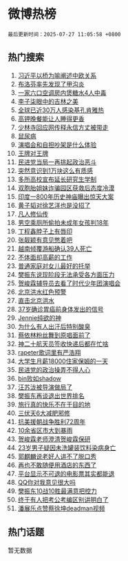 # 微博热榜

`最后更新时间：2025-07-27 11:05:58 +0800`

## 热门搜索

1. [习近平以桥为喻阐述中欧关系](https://m.weibo.cn/search?containerid=100103type%3D1%26t%3D10%26q%3D%23%E4%B9%A0%E8%BF%91%E5%B9%B3%E4%BB%A5%E6%A1%A5%E4%B8%BA%E5%96%BB%E9%98%90%E8%BF%B0%E4%B8%AD%E6%AC%A7%E5%85%B3%E7%B3%BB%23&stream_entry_id=51&isnewpage=1&extparam=seat%3D1%26cate%3D10103%26q%3D%2523%25E4%25B9%25A0%25E8%25BF%2591%25E5%25B9%25B3%25E4%25BB%25A5%25E6%25A1%25A5%25E4%25B8%25BA%25E5%2596%25BB%25E9%2598%2590%25E8%25BF%25B0%25E4%25B8%25AD%25E6%25AC%25A7%25E5%2585%25B3%25E7%25B3%25BB%2523%26filter_type%3Drealtimehot%26pos%3D0%26c_type%3D51%26stream_entry_id%3D51%26dgr%3D0%26display_time%3D1753585557%26pre_seqid%3D1753585557119099220126)
1. [布洛芬率先发现了甲沟炎](https://m.weibo.cn/search?containerid=100103type%3D1%26t%3D10%26q%3D%E5%B8%83%E6%B4%9B%E8%8A%AC%E7%8E%87%E5%85%88%E5%8F%91%E7%8E%B0%E4%BA%86%E7%94%B2%E6%B2%9F%E7%82%8E&stream_entry_id=31&isnewpage=1&extparam=seat%3D1%26flag%3D2%26filter_type%3Drealtimehot%26pos%3D0%26c_type%3D31%26band_rank%3D1%26q%3D%25E5%25B8%2583%25E6%25B4%259B%25E8%258A%25AC%25E7%258E%2587%25E5%2585%2588%25E5%258F%2591%25E7%258E%25B0%25E4%25BA%2586%25E7%2594%25B2%25E6%25B2%259F%25E7%2582%258E%26dgr%3D0%26stream_entry_id%3D31%26realpos%3D1%26lcate%3D5001%26cate%3D5001%26display_time%3D1753585557%26pre_seqid%3D1753585557119099220126)
1. [一家六口空调房内煲糖水4人中毒](https://m.weibo.cn/search?containerid=100103type%3D1%26t%3D10%26q%3D%23%E4%B8%80%E5%AE%B6%E5%85%AD%E5%8F%A3%E7%A9%BA%E8%B0%83%E6%88%BF%E5%86%85%E7%85%B2%E7%B3%96%E6%B0%B44%E4%BA%BA%E4%B8%AD%E6%AF%92%23&stream_entry_id=31&isnewpage=1&extparam=seat%3D1%26flag%3D1%26filter_type%3Drealtimehot%26pos%3D1%26c_type%3D31%26band_rank%3D2%26q%3D%2523%25E4%25B8%2580%25E5%25AE%25B6%25E5%2585%25AD%25E5%258F%25A3%25E7%25A9%25BA%25E8%25B0%2583%25E6%2588%25BF%25E5%2586%2585%25E7%2585%25B2%25E7%25B3%2596%25E6%25B0%25B44%25E4%25BA%25BA%25E4%25B8%25AD%25E6%25AF%2592%2523%26dgr%3D0%26stream_entry_id%3D31%26realpos%3D2%26lcate%3D5001%26cate%3D5001%26display_time%3D1753585557%26pre_seqid%3D1753585557119099220126)
1. [李子柒眼中的吉林之美](https://m.weibo.cn/search?containerid=100103type%3D1%26t%3D10%26q%3D%23%E6%9D%8E%E5%AD%90%E6%9F%92%E7%9C%BC%E4%B8%AD%E7%9A%84%E5%90%89%E6%9E%97%E4%B9%8B%E7%BE%8E%23&stream_entry_id=31&isnewpage=1&extparam=seat%3D1%26flag%3D0%26filter_type%3Drealtimehot%26pos%3D2%26c_type%3D31%26band_rank%3D3%26q%3D%2523%25E6%259D%258E%25E5%25AD%2590%25E6%259F%2592%25E7%259C%25BC%25E4%25B8%25AD%25E7%259A%2584%25E5%2590%2589%25E6%259E%2597%25E4%25B9%258B%25E7%25BE%258E%2523%26dgr%3D0%26stream_entry_id%3D31%26realpos%3D3%26lcate%3D5001%26cate%3D5001%26display_time%3D1753585557%26pre_seqid%3D1753585557119099220126)
1. [全球已近30万人感染基孔肯雅热](https://m.weibo.cn/search?containerid=100103type%3D1%26t%3D10%26q%3D%23%E5%85%A8%E7%90%83%E5%B7%B2%E8%BF%9130%E4%B8%87%E4%BA%BA%E6%84%9F%E6%9F%93%E5%9F%BA%E5%AD%94%E8%82%AF%E9%9B%85%E7%83%AD%23&stream_entry_id=31&isnewpage=1&extparam=seat%3D1%26flag%3D1%26filter_type%3Drealtimehot%26pos%3D3%26c_type%3D31%26band_rank%3D4%26q%3D%2523%25E5%2585%25A8%25E7%2590%2583%25E5%25B7%25B2%25E8%25BF%259130%25E4%25B8%2587%25E4%25BA%25BA%25E6%2584%259F%25E6%259F%2593%25E5%259F%25BA%25E5%25AD%2594%25E8%2582%25AF%25E9%259B%2585%25E7%2583%25AD%2523%26dgr%3D0%26stream_entry_id%3D31%26realpos%3D4%26lcate%3D5001%26cate%3D5001%26display_time%3D1753585557%26pre_seqid%3D1753585557119099220126)
1. [高钾晚餐能让人睡得更香](https://m.weibo.cn/search?containerid=100103type%3D1%26t%3D10%26q%3D%23%E9%AB%98%E9%92%BE%E6%99%9A%E9%A4%90%E8%83%BD%E8%AE%A9%E4%BA%BA%E7%9D%A1%E5%BE%97%E6%9B%B4%E9%A6%99%23&stream_entry_id=31&isnewpage=1&extparam=seat%3D1%26flag%3D0%26filter_type%3Drealtimehot%26pos%3D4%26c_type%3D31%26band_rank%3D5%26q%3D%2523%25E9%25AB%2598%25E9%2592%25BE%25E6%2599%259A%25E9%25A4%2590%25E8%2583%25BD%25E8%25AE%25A9%25E4%25BA%25BA%25E7%259D%25A1%25E5%25BE%2597%25E6%259B%25B4%25E9%25A6%2599%2523%26dgr%3D0%26stream_entry_id%3D31%26realpos%3D5%26lcate%3D5001%26cate%3D5001%26display_time%3D1753585557%26pre_seqid%3D1753585557119099220126)
1. [少林寺回应网传释永信方丈被带走](https://m.weibo.cn/search?containerid=100103type%3D1%26t%3D10%26q%3D%23%E5%B0%91%E6%9E%97%E5%AF%BA%E5%9B%9E%E5%BA%94%E7%BD%91%E4%BC%A0%E9%87%8A%E6%B0%B8%E4%BF%A1%E6%96%B9%E4%B8%88%E8%A2%AB%E5%B8%A6%E8%B5%B0%23&stream_entry_id=31&isnewpage=1&extparam=seat%3D1%26flag%3D0%26filter_type%3Drealtimehot%26pos%3D5%26c_type%3D31%26band_rank%3D6%26q%3D%2523%25E5%25B0%2591%25E6%259E%2597%25E5%25AF%25BA%25E5%259B%259E%25E5%25BA%2594%25E7%25BD%2591%25E4%25BC%25A0%25E9%2587%258A%25E6%25B0%25B8%25E4%25BF%25A1%25E6%2596%25B9%25E4%25B8%2588%25E8%25A2%25AB%25E5%25B8%25A6%25E8%25B5%25B0%2523%26dgr%3D0%26stream_entry_id%3D31%26realpos%3D6%26lcate%3D5001%26cate%3D5001%26display_time%3D1753585557%26pre_seqid%3D1753585557119099220126)
1. [鼠尿病](https://m.weibo.cn/search?containerid=100103type%3D1%26t%3D10%26q%3D%E9%BC%A0%E5%B0%BF%E7%97%85&stream_entry_id=31&isnewpage=1&extparam=seat%3D1%26flag%3D1%26filter_type%3Drealtimehot%26pos%3D6%26c_type%3D31%26band_rank%3D7%26q%3D%25E9%25BC%25A0%25E5%25B0%25BF%25E7%2597%2585%26dgr%3D0%26stream_entry_id%3D31%26realpos%3D7%26lcate%3D5001%26cate%3D5001%26display_time%3D1753585557%26pre_seqid%3D1753585557119099220126)
1. [演唱会和自担吵架是什么体验](https://m.weibo.cn/search?containerid=100103type%3D1%26t%3D10%26q%3D%E6%BC%94%E5%94%B1%E4%BC%9A%E5%92%8C%E8%87%AA%E6%8B%85%E5%90%B5%E6%9E%B6%E6%98%AF%E4%BB%80%E4%B9%88%E4%BD%93%E9%AA%8C&stream_entry_id=31&isnewpage=1&extparam=seat%3D1%26flag%3D1%26filter_type%3Drealtimehot%26pos%3D7%26c_type%3D31%26band_rank%3D8%26q%3D%25E6%25BC%2594%25E5%2594%25B1%25E4%25BC%259A%25E5%2592%258C%25E8%2587%25AA%25E6%258B%2585%25E5%2590%25B5%25E6%259E%25B6%25E6%2598%25AF%25E4%25BB%2580%25E4%25B9%2588%25E4%25BD%2593%25E9%25AA%258C%26dgr%3D0%26stream_entry_id%3D31%26realpos%3D8%26lcate%3D5001%26cate%3D5001%26display_time%3D1753585557%26pre_seqid%3D1753585557119099220126)
1. [王牌对王牌](https://m.weibo.cn/search?containerid=100103type%3D1%26t%3D10%26q%3D%E7%8E%8B%E7%89%8C%E5%AF%B9%E7%8E%8B%E7%89%8C&stream_entry_id=31&isnewpage=1&extparam=seat%3D1%26flag%3D0%26filter_type%3Drealtimehot%26pos%3D8%26c_type%3D31%26band_rank%3D9%26q%3D%25E7%258E%258B%25E7%2589%258C%25E5%25AF%25B9%25E7%258E%258B%25E7%2589%258C%26dgr%3D0%26stream_entry_id%3D31%26realpos%3D9%26lcate%3D5001%26cate%3D5001%26display_time%3D1753585557%26pre_seqid%3D1753585557119099220126)
1. [民进党当局一再挑起政治恶斗](https://m.weibo.cn/search?containerid=100103type%3D1%26t%3D10%26q%3D%23%E6%B0%91%E8%BF%9B%E5%85%9A%E5%BD%93%E5%B1%80%E4%B8%80%E5%86%8D%E6%8C%91%E8%B5%B7%E6%94%BF%E6%B2%BB%E6%81%B6%E6%96%97%23&stream_entry_id=31&isnewpage=1&extparam=seat%3D1%26flag%3D1%26filter_type%3Drealtimehot%26pos%3D9%26c_type%3D31%26band_rank%3D10%26q%3D%2523%25E6%25B0%2591%25E8%25BF%259B%25E5%2585%259A%25E5%25BD%2593%25E5%25B1%2580%25E4%25B8%2580%25E5%2586%258D%25E6%258C%2591%25E8%25B5%25B7%25E6%2594%25BF%25E6%25B2%25BB%25E6%2581%25B6%25E6%2596%2597%2523%26dgr%3D0%26stream_entry_id%3D31%26realpos%3D10%26lcate%3D5001%26cate%3D5001%26display_time%3D1753585557%26pre_seqid%3D1753585557119099220126)
1. [突然意识到1万块这么有质感](https://m.weibo.cn/search?containerid=100103type%3D1%26t%3D10%26q%3D%E7%AA%81%E7%84%B6%E6%84%8F%E8%AF%86%E5%88%B01%E4%B8%87%E5%9D%97%E8%BF%99%E4%B9%88%E6%9C%89%E8%B4%A8%E6%84%9F&stream_entry_id=31&isnewpage=1&extparam=seat%3D1%26flag%3D2%26filter_type%3Drealtimehot%26pos%3D10%26c_type%3D31%26band_rank%3D11%26q%3D%25E7%25AA%2581%25E7%2584%25B6%25E6%2584%258F%25E8%25AF%2586%25E5%2588%25B01%25E4%25B8%2587%25E5%259D%2597%25E8%25BF%2599%25E4%25B9%2588%25E6%259C%2589%25E8%25B4%25A8%25E6%2584%259F%26dgr%3D0%26stream_entry_id%3D31%26realpos%3D11%26lcate%3D5001%26cate%3D5001%26display_time%3D1753585557%26pre_seqid%3D1753585557119099220126)
1. [多所高校宣布延长研究生学制](https://m.weibo.cn/search?containerid=100103type%3D1%26t%3D10%26q%3D%23%E5%A4%9A%E6%89%80%E9%AB%98%E6%A0%A1%E5%AE%A3%E5%B8%83%E5%BB%B6%E9%95%BF%E7%A0%94%E7%A9%B6%E7%94%9F%E5%AD%A6%E5%88%B6%23&stream_entry_id=31&isnewpage=1&extparam=seat%3D1%26flag%3D0%26filter_type%3Drealtimehot%26pos%3D11%26c_type%3D31%26band_rank%3D12%26q%3D%2523%25E5%25A4%259A%25E6%2589%2580%25E9%25AB%2598%25E6%25A0%25A1%25E5%25AE%25A3%25E5%25B8%2583%25E5%25BB%25B6%25E9%2595%25BF%25E7%25A0%2594%25E7%25A9%25B6%25E7%2594%259F%25E5%25AD%25A6%25E5%2588%25B6%2523%26dgr%3D0%26stream_entry_id%3D31%26realpos%3D12%26lcate%3D5001%26cate%3D5001%26display_time%3D1753585557%26pre_seqid%3D1753585557119099220126)
1. [双胞胎姐妹诈骗园区获救后态度冷漠](https://m.weibo.cn/search?containerid=100103type%3D1%26t%3D10%26q%3D%23%E5%8F%8C%E8%83%9E%E8%83%8E%E5%A7%90%E5%A6%B9%E8%AF%88%E9%AA%97%E5%9B%AD%E5%8C%BA%E8%8E%B7%E6%95%91%E5%90%8E%E6%80%81%E5%BA%A6%E5%86%B7%E6%BC%A0%23&stream_entry_id=31&isnewpage=1&extparam=seat%3D1%26flag%3D0%26filter_type%3Drealtimehot%26pos%3D12%26c_type%3D31%26band_rank%3D13%26q%3D%2523%25E5%258F%258C%25E8%2583%259E%25E8%2583%258E%25E5%25A7%2590%25E5%25A6%25B9%25E8%25AF%2588%25E9%25AA%2597%25E5%259B%25AD%25E5%258C%25BA%25E8%258E%25B7%25E6%2595%2591%25E5%2590%258E%25E6%2580%2581%25E5%25BA%25A6%25E5%2586%25B7%25E6%25BC%25A0%2523%26dgr%3D0%26stream_entry_id%3D31%26realpos%3D13%26lcate%3D5001%26cate%3D5001%26display_time%3D1753585557%26pre_seqid%3D1753585557119099220126)
1. [印度一800年历史神庙曝出惊天大案](https://m.weibo.cn/search?containerid=100103type%3D1%26t%3D10%26q%3D%23%E5%8D%B0%E5%BA%A6%E4%B8%80800%E5%B9%B4%E5%8E%86%E5%8F%B2%E7%A5%9E%E5%BA%99%E6%9B%9D%E5%87%BA%E6%83%8A%E5%A4%A9%E5%A4%A7%E6%A1%88%23&stream_entry_id=31&isnewpage=1&extparam=seat%3D1%26flag%3D0%26filter_type%3Drealtimehot%26pos%3D13%26c_type%3D31%26band_rank%3D14%26q%3D%2523%25E5%258D%25B0%25E5%25BA%25A6%25E4%25B8%2580800%25E5%25B9%25B4%25E5%258E%2586%25E5%258F%25B2%25E7%25A5%259E%25E5%25BA%2599%25E6%259B%259D%25E5%2587%25BA%25E6%2583%258A%25E5%25A4%25A9%25E5%25A4%25A7%25E6%25A1%2588%2523%26dgr%3D0%26stream_entry_id%3D31%26realpos%3D14%26lcate%3D5001%26cate%3D5001%26display_time%3D1753585557%26pre_seqid%3D1753585557119099220126)
1. [黄子韬对徐艺洋也是没招了](https://m.weibo.cn/search?containerid=100103type%3D1%26t%3D10%26q%3D%E9%BB%84%E5%AD%90%E9%9F%AC%E5%AF%B9%E5%BE%90%E8%89%BA%E6%B4%8B%E4%B9%9F%E6%98%AF%E6%B2%A1%E6%8B%9B%E4%BA%86&stream_entry_id=31&isnewpage=1&extparam=seat%3D1%26flag%3D0%26filter_type%3Drealtimehot%26pos%3D14%26c_type%3D31%26band_rank%3D15%26q%3D%25E9%25BB%2584%25E5%25AD%2590%25E9%259F%25AC%25E5%25AF%25B9%25E5%25BE%2590%25E8%2589%25BA%25E6%25B4%258B%25E4%25B9%259F%25E6%2598%25AF%25E6%25B2%25A1%25E6%258B%259B%25E4%25BA%2586%26dgr%3D0%26stream_entry_id%3D31%26realpos%3D15%26lcate%3D5001%26cate%3D5001%26display_time%3D1753585557%26pre_seqid%3D1753585557119099220126)
1. [凡人修仙传](https://m.weibo.cn/search?containerid=100103type%3D1%26t%3D10%26q%3D%23%E5%87%A1%E4%BA%BA%E4%BF%AE%E4%BB%99%E4%BC%A0%23&stream_entry_id=31&isnewpage=1&extparam=seat%3D1%26flag%3D0%26filter_type%3Drealtimehot%26pos%3D15%26c_type%3D31%26band_rank%3D16%26q%3D%2523%25E5%2587%25A1%25E4%25BA%25BA%25E4%25BF%25AE%25E4%25BB%2599%25E4%25BC%25A0%2523%26dgr%3D0%26stream_entry_id%3D31%26realpos%3D16%26lcate%3D5001%26cate%3D5001%26display_time%3D1753585557%26pre_seqid%3D1753585557119099220126)
1. [男空乘厕所偷拍未成年女孩判18年](https://m.weibo.cn/search?containerid=100103type%3D1%26t%3D10%26q%3D%23%E7%94%B7%E7%A9%BA%E4%B9%98%E5%8E%95%E6%89%80%E5%81%B7%E6%8B%8D%E6%9C%AA%E6%88%90%E5%B9%B4%E5%A5%B3%E5%AD%A9%E5%88%A418%E5%B9%B4%23&stream_entry_id=31&isnewpage=1&extparam=seat%3D1%26flag%3D0%26filter_type%3Drealtimehot%26pos%3D16%26c_type%3D31%26band_rank%3D17%26q%3D%2523%25E7%2594%25B7%25E7%25A9%25BA%25E4%25B9%2598%25E5%258E%2595%25E6%2589%2580%25E5%2581%25B7%25E6%258B%258D%25E6%259C%25AA%25E6%2588%2590%25E5%25B9%25B4%25E5%25A5%25B3%25E5%25AD%25A9%25E5%2588%25A418%25E5%25B9%25B4%2523%26dgr%3D0%26stream_entry_id%3D31%26realpos%3D17%26lcate%3D5001%26cate%3D5001%26display_time%3D1753585557%26pre_seqid%3D1753585557119099220126)
1. [丁程鑫脖子上有唇印](https://m.weibo.cn/search?containerid=100103type%3D1%26t%3D10%26q%3D%23%E4%B8%81%E7%A8%8B%E9%91%AB%E8%84%96%E5%AD%90%E4%B8%8A%E6%9C%89%E5%94%87%E5%8D%B0%23&stream_entry_id=31&isnewpage=1&extparam=seat%3D1%26flag%3D0%26filter_type%3Drealtimehot%26pos%3D17%26c_type%3D31%26band_rank%3D18%26q%3D%2523%25E4%25B8%2581%25E7%25A8%258B%25E9%2591%25AB%25E8%2584%2596%25E5%25AD%2590%25E4%25B8%258A%25E6%259C%2589%25E5%2594%2587%25E5%258D%25B0%2523%26dgr%3D0%26stream_entry_id%3D31%26realpos%3D18%26lcate%3D5001%26cate%3D5001%26display_time%3D1753585557%26pre_seqid%3D1753585557119099220126)
1. [张靓颖有意见憋着吧](https://m.weibo.cn/search?containerid=100103type%3D1%26t%3D10%26q%3D%E5%BC%A0%E9%9D%93%E9%A2%96%E6%9C%89%E6%84%8F%E8%A7%81%E6%86%8B%E7%9D%80%E5%90%A7&stream_entry_id=31&isnewpage=1&extparam=seat%3D1%26flag%3D1%26filter_type%3Drealtimehot%26pos%3D18%26c_type%3D31%26band_rank%3D19%26q%3D%25E5%25BC%25A0%25E9%259D%2593%25E9%25A2%2596%25E6%259C%2589%25E6%2584%258F%25E8%25A7%2581%25E6%2586%258B%25E7%259D%2580%25E5%2590%25A7%26dgr%3D0%26stream_entry_id%3D31%26realpos%3D19%26lcate%3D5001%26cate%3D5001%26display_time%3D1753585557%26pre_seqid%3D1753585557119099220126)
1. [越南倾覆游船确认39人死亡](https://m.weibo.cn/search?containerid=100103type%3D1%26t%3D10%26q%3D%23%E8%B6%8A%E5%8D%97%E5%80%BE%E8%A6%86%E6%B8%B8%E8%88%B9%E7%A1%AE%E8%AE%A439%E4%BA%BA%E6%AD%BB%E4%BA%A1%23&stream_entry_id=31&isnewpage=1&extparam=seat%3D1%26flag%3D1%26filter_type%3Drealtimehot%26pos%3D19%26c_type%3D31%26band_rank%3D20%26q%3D%2523%25E8%25B6%258A%25E5%258D%2597%25E5%2580%25BE%25E8%25A6%2586%25E6%25B8%25B8%25E8%2588%25B9%25E7%25A1%25AE%25E8%25AE%25A439%25E4%25BA%25BA%25E6%25AD%25BB%25E4%25BA%25A1%2523%26dgr%3D0%26stream_entry_id%3D31%26realpos%3D20%26lcate%3D5001%26cate%3D5001%26display_time%3D1753585557%26pre_seqid%3D1753585557119099220126)
1. [不体面却高薪的工作](https://m.weibo.cn/search?containerid=100103type%3D1%26t%3D10%26q%3D%E4%B8%8D%E4%BD%93%E9%9D%A2%E5%8D%B4%E9%AB%98%E8%96%AA%E7%9A%84%E5%B7%A5%E4%BD%9C&stream_entry_id=31&isnewpage=1&extparam=seat%3D1%26flag%3D1%26filter_type%3Drealtimehot%26pos%3D20%26c_type%3D31%26band_rank%3D21%26q%3D%25E4%25B8%258D%25E4%25BD%2593%25E9%259D%25A2%25E5%258D%25B4%25E9%25AB%2598%25E8%2596%25AA%25E7%259A%2584%25E5%25B7%25A5%25E4%25BD%259C%26dgr%3D0%26stream_entry_id%3D31%26realpos%3D21%26lcate%3D5001%26cate%3D5001%26display_time%3D1753585557%26pre_seqid%3D1753585557119099220126)
1. [普通家庭对女儿最好的托举](https://m.weibo.cn/search?containerid=100103type%3D1%26t%3D10%26q%3D%E6%99%AE%E9%80%9A%E5%AE%B6%E5%BA%AD%E5%AF%B9%E5%A5%B3%E5%84%BF%E6%9C%80%E5%A5%BD%E7%9A%84%E6%89%98%E4%B8%BE&stream_entry_id=31&isnewpage=1&extparam=seat%3D1%26flag%3D1%26filter_type%3Drealtimehot%26pos%3D21%26c_type%3D31%26band_rank%3D22%26q%3D%25E6%2599%25AE%25E9%2580%259A%25E5%25AE%25B6%25E5%25BA%25AD%25E5%25AF%25B9%25E5%25A5%25B3%25E5%2584%25BF%25E6%259C%2580%25E5%25A5%25BD%25E7%259A%2584%25E6%2589%2598%25E4%25B8%25BE%26dgr%3D0%26stream_entry_id%3D31%26realpos%3D22%26lcate%3D5001%26cate%3D5001%26display_time%3D1753585557%26pre_seqid%3D1753585557119099220126)
1. [樊振东说现阶段无法承受各方面压力](https://m.weibo.cn/search?containerid=100103type%3D1%26t%3D10%26q%3D%23%E6%A8%8A%E6%8C%AF%E4%B8%9C%E8%AF%B4%E7%8E%B0%E9%98%B6%E6%AE%B5%E6%97%A0%E6%B3%95%E6%89%BF%E5%8F%97%E5%90%84%E6%96%B9%E9%9D%A2%E5%8E%8B%E5%8A%9B%23&stream_entry_id=31&isnewpage=1&extparam=seat%3D1%26flag%3D0%26filter_type%3Drealtimehot%26pos%3D22%26c_type%3D31%26band_rank%3D23%26q%3D%2523%25E6%25A8%258A%25E6%258C%25AF%25E4%25B8%259C%25E8%25AF%25B4%25E7%258E%25B0%25E9%2598%25B6%25E6%25AE%25B5%25E6%2597%25A0%25E6%25B3%2595%25E6%2589%25BF%25E5%258F%2597%25E5%2590%2584%25E6%2596%25B9%25E9%259D%25A2%25E5%258E%258B%25E5%258A%259B%2523%26dgr%3D0%26stream_entry_id%3D31%26realpos%3D23%26lcate%3D5001%26cate%3D5001%26display_time%3D1753585557%26pre_seqid%3D1753585557119099220126)
1. [贺峻霖辅导员去看了时代少年团演唱会](https://m.weibo.cn/search?containerid=100103type%3D1%26t%3D10%26q%3D%23%E8%B4%BA%E5%B3%BB%E9%9C%96%E8%BE%85%E5%AF%BC%E5%91%98%E5%8E%BB%E7%9C%8B%E4%BA%86%E6%97%B6%E4%BB%A3%E5%B0%91%E5%B9%B4%E5%9B%A2%E6%BC%94%E5%94%B1%E4%BC%9A%23&stream_entry_id=31&isnewpage=1&extparam=seat%3D1%26flag%3D0%26filter_type%3Drealtimehot%26pos%3D23%26c_type%3D31%26band_rank%3D24%26q%3D%2523%25E8%25B4%25BA%25E5%25B3%25BB%25E9%259C%2596%25E8%25BE%2585%25E5%25AF%25BC%25E5%2591%2598%25E5%258E%25BB%25E7%259C%258B%25E4%25BA%2586%25E6%2597%25B6%25E4%25BB%25A3%25E5%25B0%2591%25E5%25B9%25B4%25E5%259B%25A2%25E6%25BC%2594%25E5%2594%25B1%25E4%25BC%259A%2523%26dgr%3D0%26stream_entry_id%3D31%26realpos%3D24%26lcate%3D5001%26cate%3D5001%26display_time%3D1753585557%26pre_seqid%3D1753585557119099220126)
1. [北京洪水红色预警](https://m.weibo.cn/search?containerid=100103type%3D1%26t%3D10%26q%3D%23%E5%8C%97%E4%BA%AC%E6%B4%AA%E6%B0%B4%E7%BA%A2%E8%89%B2%E9%A2%84%E8%AD%A6%23&stream_entry_id=31&isnewpage=1&extparam=seat%3D1%26flag%3D0%26filter_type%3Drealtimehot%26pos%3D24%26c_type%3D31%26band_rank%3D25%26q%3D%2523%25E5%258C%2597%25E4%25BA%25AC%25E6%25B4%25AA%25E6%25B0%25B4%25E7%25BA%25A2%25E8%2589%25B2%25E9%25A2%2584%25E8%25AD%25A6%2523%26dgr%3D0%26stream_entry_id%3D31%26realpos%3D25%26lcate%3D5001%26cate%3D5001%26display_time%3D1753585557%26pre_seqid%3D1753585557119099220126)
1. [直击北京洪水](https://m.weibo.cn/search?containerid=100103type%3D1%26t%3D10%26q%3D%23%E7%9B%B4%E5%87%BB%E5%8C%97%E4%BA%AC%E6%B4%AA%E6%B0%B4%23&stream_entry_id=31&isnewpage=1&extparam=seat%3D1%26flag%3D1%26filter_type%3Drealtimehot%26pos%3D25%26c_type%3D31%26band_rank%3D26%26q%3D%2523%25E7%259B%25B4%25E5%2587%25BB%25E5%258C%2597%25E4%25BA%25AC%25E6%25B4%25AA%25E6%25B0%25B4%2523%26dgr%3D0%26stream_entry_id%3D31%26realpos%3D26%26lcate%3D5001%26cate%3D5001%26display_time%3D1753585557%26pre_seqid%3D1753585557119099220126)
1. [37岁确诊胃癌前身体发出的信号](https://m.weibo.cn/search?containerid=100103type%3D1%26t%3D10%26q%3D37%E5%B2%81%E7%A1%AE%E8%AF%8A%E8%83%83%E7%99%8C%E5%89%8D%E8%BA%AB%E4%BD%93%E5%8F%91%E5%87%BA%E7%9A%84%E4%BF%A1%E5%8F%B7&stream_entry_id=31&isnewpage=1&extparam=seat%3D1%26flag%3D0%26filter_type%3Drealtimehot%26pos%3D26%26c_type%3D31%26band_rank%3D27%26q%3D37%25E5%25B2%2581%25E7%25A1%25AE%25E8%25AF%258A%25E8%2583%2583%25E7%2599%258C%25E5%2589%258D%25E8%25BA%25AB%25E4%25BD%2593%25E5%258F%2591%25E5%2587%25BA%25E7%259A%2584%25E4%25BF%25A1%25E5%258F%25B7%26dgr%3D0%26stream_entry_id%3D31%26realpos%3D27%26lcate%3D5001%26cate%3D5001%26display_time%3D1753585557%26pre_seqid%3D1753585557119099220126)
1. [Jennie纯欲的神](https://m.weibo.cn/search?containerid=100103type%3D1%26t%3D10%26q%3DJennie%E7%BA%AF%E6%AC%B2%E7%9A%84%E7%A5%9E&stream_entry_id=31&isnewpage=1&extparam=seat%3D1%26flag%3D1%26filter_type%3Drealtimehot%26pos%3D27%26c_type%3D31%26band_rank%3D28%26q%3DJennie%25E7%25BA%25AF%25E6%25AC%25B2%25E7%259A%2584%25E7%25A5%259E%26dgr%3D0%26stream_entry_id%3D31%26realpos%3D28%26lcate%3D5001%26cate%3D5001%26display_time%3D1753585557%26pre_seqid%3D1753585557119099220126)
1. [为什么有人出汗后特别酸臭](https://m.weibo.cn/search?containerid=100103type%3D1%26t%3D10%26q%3D%23%E4%B8%BA%E4%BB%80%E4%B9%88%E6%9C%89%E4%BA%BA%E5%87%BA%E6%B1%97%E5%90%8E%E7%89%B9%E5%88%AB%E9%85%B8%E8%87%AD%23&stream_entry_id=31&isnewpage=1&extparam=seat%3D1%26flag%3D0%26filter_type%3Drealtimehot%26pos%3D28%26c_type%3D31%26band_rank%3D29%26q%3D%2523%25E4%25B8%25BA%25E4%25BB%2580%25E4%25B9%2588%25E6%259C%2589%25E4%25BA%25BA%25E5%2587%25BA%25E6%25B1%2597%25E5%2590%258E%25E7%2589%25B9%25E5%2588%25AB%25E9%2585%25B8%25E8%2587%25AD%2523%26dgr%3D0%26stream_entry_id%3D31%26realpos%3D29%26lcate%3D5001%26cate%3D5001%26display_time%3D1753585557%26pre_seqid%3D1753585557119099220126)
1. [蔡依林粉丝舞到原唱面前了](https://m.weibo.cn/search?containerid=100103type%3D1%26t%3D10%26q%3D%23%E8%94%A1%E4%BE%9D%E6%9E%97%E7%B2%89%E4%B8%9D%E8%88%9E%E5%88%B0%E5%8E%9F%E5%94%B1%E9%9D%A2%E5%89%8D%E4%BA%86%23&stream_entry_id=31&isnewpage=1&extparam=seat%3D1%26flag%3D1%26filter_type%3Drealtimehot%26pos%3D29%26c_type%3D31%26band_rank%3D30%26q%3D%2523%25E8%2594%25A1%25E4%25BE%259D%25E6%259E%2597%25E7%25B2%2589%25E4%25B8%259D%25E8%2588%259E%25E5%2588%25B0%25E5%258E%259F%25E5%2594%25B1%25E9%259D%25A2%25E5%2589%258D%25E4%25BA%2586%2523%26dgr%3D0%26stream_entry_id%3D31%26realpos%3D30%26lcate%3D5001%26cate%3D5001%26display_time%3D1753585557%26pre_seqid%3D1753585557119099220126)
1. [神二十航天员签收快递后都在忙啥](https://m.weibo.cn/search?containerid=100103type%3D1%26t%3D10%26q%3D%23%E7%A5%9E%E4%BA%8C%E5%8D%81%E8%88%AA%E5%A4%A9%E5%91%98%E7%AD%BE%E6%94%B6%E5%BF%AB%E9%80%92%E5%90%8E%E9%83%BD%E5%9C%A8%E5%BF%99%E5%95%A5%23&stream_entry_id=31&isnewpage=1&extparam=seat%3D1%26flag%3D1%26filter_type%3Drealtimehot%26pos%3D30%26c_type%3D31%26band_rank%3D31%26q%3D%2523%25E7%25A5%259E%25E4%25BA%258C%25E5%258D%2581%25E8%2588%25AA%25E5%25A4%25A9%25E5%2591%2598%25E7%25AD%25BE%25E6%2594%25B6%25E5%25BF%25AB%25E9%2580%2592%25E5%2590%258E%25E9%2583%25BD%25E5%259C%25A8%25E5%25BF%2599%25E5%2595%25A5%2523%26dgr%3D0%26stream_entry_id%3D31%26realpos%3D31%26lcate%3D5001%26cate%3D5001%26display_time%3D1753585557%26pre_seqid%3D1753585557119099220126)
1. [rapeter歌词里有严浩翔](https://m.weibo.cn/search?containerid=100103type%3D1%26t%3D10%26q%3D%23rapeter%E6%AD%8C%E8%AF%8D%E9%87%8C%E6%9C%89%E4%B8%A5%E6%B5%A9%E7%BF%94%23&stream_entry_id=31&isnewpage=1&extparam=seat%3D1%26flag%3D1%26filter_type%3Drealtimehot%26pos%3D31%26c_type%3D31%26band_rank%3D32%26q%3D%2523rapeter%25E6%25AD%258C%25E8%25AF%258D%25E9%2587%258C%25E6%259C%2589%25E4%25B8%25A5%25E6%25B5%25A9%25E7%25BF%2594%2523%26dgr%3D0%26stream_entry_id%3D31%26realpos%3D32%26lcate%3D5001%26cate%3D5001%26display_time%3D1753585557%26pre_seqid%3D1753585557119099220126)
1. [大学生月薪18000住家保姆的一天](https://m.weibo.cn/search?containerid=100103type%3D1%26t%3D10%26q%3D%E5%A4%A7%E5%AD%A6%E7%94%9F%E6%9C%88%E8%96%AA18000%E4%BD%8F%E5%AE%B6%E4%BF%9D%E5%A7%86%E7%9A%84%E4%B8%80%E5%A4%A9&stream_entry_id=31&isnewpage=1&extparam=seat%3D1%26flag%3D0%26filter_type%3Drealtimehot%26pos%3D32%26c_type%3D31%26band_rank%3D33%26q%3D%25E5%25A4%25A7%25E5%25AD%25A6%25E7%2594%259F%25E6%259C%2588%25E8%2596%25AA18000%25E4%25BD%258F%25E5%25AE%25B6%25E4%25BF%259D%25E5%25A7%2586%25E7%259A%2584%25E4%25B8%2580%25E5%25A4%25A9%26dgr%3D0%26stream_entry_id%3D31%26realpos%3D33%26lcate%3D5001%26cate%3D5001%26display_time%3D1753585557%26pre_seqid%3D1753585557119099220126)
1. [民进党的政治操弄不得人心](https://m.weibo.cn/search?containerid=100103type%3D1%26t%3D10%26q%3D%23%E6%B0%91%E8%BF%9B%E5%85%9A%E7%9A%84%E6%94%BF%E6%B2%BB%E6%93%8D%E5%BC%84%E4%B8%8D%E5%BE%97%E4%BA%BA%E5%BF%83%23&stream_entry_id=31&isnewpage=1&extparam=seat%3D1%26flag%3D1%26filter_type%3Drealtimehot%26pos%3D33%26c_type%3D31%26band_rank%3D34%26q%3D%2523%25E6%25B0%2591%25E8%25BF%259B%25E5%2585%259A%25E7%259A%2584%25E6%2594%25BF%25E6%25B2%25BB%25E6%2593%258D%25E5%25BC%2584%25E4%25B8%258D%25E5%25BE%2597%25E4%25BA%25BA%25E5%25BF%2583%2523%26dgr%3D0%26stream_entry_id%3D31%26realpos%3D34%26lcate%3D5001%26cate%3D5001%26display_time%3D1753585557%26pre_seqid%3D1753585557119099220126)
1. [bin败如shadow](https://m.weibo.cn/search?containerid=100103type%3D1%26t%3D10%26q%3Dbin%E8%B4%A5%E5%A6%82shadow&stream_entry_id=31&isnewpage=1&extparam=seat%3D1%26flag%3D1%26filter_type%3Drealtimehot%26pos%3D34%26c_type%3D31%26band_rank%3D35%26q%3Dbin%25E8%25B4%25A5%25E5%25A6%2582shadow%26dgr%3D0%26stream_entry_id%3D31%26realpos%3D35%26lcate%3D5001%26cate%3D5001%26display_time%3D1753585557%26pre_seqid%3D1753585557119099220126)
1. [汪苏泷被导演做局了](https://m.weibo.cn/search?containerid=100103type%3D1%26t%3D10%26q%3D%E6%B1%AA%E8%8B%8F%E6%B3%B7%E8%A2%AB%E5%AF%BC%E6%BC%94%E5%81%9A%E5%B1%80%E4%BA%86&stream_entry_id=31&isnewpage=1&extparam=seat%3D1%26flag%3D0%26filter_type%3Drealtimehot%26pos%3D35%26c_type%3D31%26band_rank%3D36%26q%3D%25E6%25B1%25AA%25E8%258B%258F%25E6%25B3%25B7%25E8%25A2%25AB%25E5%25AF%25BC%25E6%25BC%2594%25E5%2581%259A%25E5%25B1%2580%25E4%25BA%2586%26dgr%3D0%26stream_entry_id%3D31%26realpos%3D36%26lcate%3D5001%26cate%3D5001%26display_time%3D1753585557%26pre_seqid%3D1753585557119099220126)
1. [樊振东再谈退出世界排名](https://m.weibo.cn/search?containerid=100103type%3D1%26t%3D10%26q%3D%23%E6%A8%8A%E6%8C%AF%E4%B8%9C%E5%86%8D%E8%B0%88%E9%80%80%E5%87%BA%E4%B8%96%E7%95%8C%E6%8E%92%E5%90%8D%23&stream_entry_id=31&isnewpage=1&extparam=seat%3D1%26flag%3D1%26filter_type%3Drealtimehot%26pos%3D36%26c_type%3D31%26band_rank%3D37%26q%3D%2523%25E6%25A8%258A%25E6%258C%25AF%25E4%25B8%259C%25E5%2586%258D%25E8%25B0%2588%25E9%2580%2580%25E5%2587%25BA%25E4%25B8%2596%25E7%2595%258C%25E6%258E%2592%25E5%2590%258D%2523%26dgr%3D0%26stream_entry_id%3D31%26realpos%3D37%26lcate%3D5001%26cate%3D5001%26display_time%3D1753585557%26pre_seqid%3D1753585557119099220126)
1. [旅行真的快乐不在于目的地](https://m.weibo.cn/search?containerid=100103type%3D1%26t%3D10%26q%3D%E6%97%85%E8%A1%8C%E7%9C%9F%E7%9A%84%E5%BF%AB%E4%B9%90%E4%B8%8D%E5%9C%A8%E4%BA%8E%E7%9B%AE%E7%9A%84%E5%9C%B0&stream_entry_id=31&isnewpage=1&extparam=seat%3D1%26flag%3D1%26filter_type%3Drealtimehot%26pos%3D37%26c_type%3D31%26band_rank%3D38%26q%3D%25E6%2597%2585%25E8%25A1%258C%25E7%259C%259F%25E7%259A%2584%25E5%25BF%25AB%25E4%25B9%2590%25E4%25B8%258D%25E5%259C%25A8%25E4%25BA%258E%25E7%259B%25AE%25E7%259A%2584%25E5%259C%25B0%26dgr%3D0%26stream_entry_id%3D31%26realpos%3D38%26lcate%3D5001%26cate%3D5001%26display_time%3D1753585557%26pre_seqid%3D1753585557119099220126)
1. [三伏天6大减肥邪修](https://m.weibo.cn/search?containerid=100103type%3D1%26t%3D10%26q%3D%E4%B8%89%E4%BC%8F%E5%A4%A96%E5%A4%A7%E5%87%8F%E8%82%A5%E9%82%AA%E4%BF%AE&stream_entry_id=31&isnewpage=1&extparam=seat%3D1%26flag%3D0%26filter_type%3Drealtimehot%26pos%3D38%26c_type%3D31%26band_rank%3D39%26q%3D%25E4%25B8%2589%25E4%25BC%258F%25E5%25A4%25A96%25E5%25A4%25A7%25E5%2587%258F%25E8%2582%25A5%25E9%2582%25AA%25E4%25BF%25AE%26dgr%3D0%26stream_entry_id%3D31%26realpos%3D39%26lcate%3D5001%26cate%3D5001%26display_time%3D1753585557%26pre_seqid%3D1753585557119099220126)
1. [抗美援朝战争胜利72周年](https://m.weibo.cn/search?containerid=100103type%3D1%26t%3D10%26q%3D%23%E6%8A%97%E7%BE%8E%E6%8F%B4%E6%9C%9D%E6%88%98%E4%BA%89%E8%83%9C%E5%88%A972%E5%91%A8%E5%B9%B4%23&stream_entry_id=31&isnewpage=1&extparam=seat%3D1%26flag%3D1%26filter_type%3Drealtimehot%26pos%3D39%26c_type%3D31%26band_rank%3D40%26q%3D%2523%25E6%258A%2597%25E7%25BE%258E%25E6%258F%25B4%25E6%259C%259D%25E6%2588%2598%25E4%25BA%2589%25E8%2583%259C%25E5%2588%25A972%25E5%2591%25A8%25E5%25B9%25B4%2523%26dgr%3D0%26stream_entry_id%3D31%26realpos%3D40%26lcate%3D5001%26cate%3D5001%26display_time%3D1753585557%26pre_seqid%3D1753585557119099220126)
1. [10余省区市大到暴雨](https://m.weibo.cn/search?containerid=100103type%3D1%26t%3D10%26q%3D%2310%E4%BD%99%E7%9C%81%E5%8C%BA%E5%B8%82%E5%A4%A7%E5%88%B0%E6%9A%B4%E9%9B%A8%23&stream_entry_id=31&isnewpage=1&extparam=seat%3D1%26flag%3D0%26filter_type%3Drealtimehot%26pos%3D40%26c_type%3D31%26band_rank%3D41%26q%3D%252310%25E4%25BD%2599%25E7%259C%2581%25E5%258C%25BA%25E5%25B8%2582%25E5%25A4%25A7%25E5%2588%25B0%25E6%259A%25B4%25E9%259B%25A8%2523%26dgr%3D0%26stream_entry_id%3D31%26realpos%3D41%26lcate%3D5001%26cate%3D5001%26display_time%3D1753585557%26pre_seqid%3D1753585557119099220126)
1. [贺峻霖老师澄清贺峻霖保研](https://m.weibo.cn/search?containerid=100103type%3D1%26t%3D10%26q%3D%23%E8%B4%BA%E5%B3%BB%E9%9C%96%E8%80%81%E5%B8%88%E6%BE%84%E6%B8%85%E8%B4%BA%E5%B3%BB%E9%9C%96%E4%BF%9D%E7%A0%94%23&stream_entry_id=31&isnewpage=1&extparam=seat%3D1%26flag%3D1%26filter_type%3Drealtimehot%26pos%3D41%26c_type%3D31%26band_rank%3D42%26q%3D%2523%25E8%25B4%25BA%25E5%25B3%25BB%25E9%259C%2596%25E8%2580%2581%25E5%25B8%2588%25E6%25BE%2584%25E6%25B8%2585%25E8%25B4%25BA%25E5%25B3%25BB%25E9%259C%2596%25E4%25BF%259D%25E7%25A0%2594%2523%26dgr%3D0%26stream_entry_id%3D31%26realpos%3D42%26lcate%3D5001%26cate%3D5001%26display_time%3D1753585557%26pre_seqid%3D1753585557119099220126)
1. [23岁男子疑因未洗罐装饮料染病身亡](https://m.weibo.cn/search?containerid=100103type%3D1%26t%3D10%26q%3D%2323%E5%B2%81%E7%94%B7%E5%AD%90%E7%96%91%E5%9B%A0%E6%9C%AA%E6%B4%97%E7%BD%90%E8%A3%85%E9%A5%AE%E6%96%99%E6%9F%93%E7%97%85%E8%BA%AB%E4%BA%A1%23&stream_entry_id=31&isnewpage=1&extparam=seat%3D1%26flag%3D0%26filter_type%3Drealtimehot%26pos%3D42%26c_type%3D31%26band_rank%3D43%26q%3D%252323%25E5%25B2%2581%25E7%2594%25B7%25E5%25AD%2590%25E7%2596%2591%25E5%259B%25A0%25E6%259C%25AA%25E6%25B4%2597%25E7%25BD%2590%25E8%25A3%2585%25E9%25A5%25AE%25E6%2596%2599%25E6%259F%2593%25E7%2597%2585%25E8%25BA%25AB%25E4%25BA%25A1%2523%26dgr%3D0%26stream_entry_id%3D31%26realpos%3D43%26lcate%3D5001%26cate%3D5001%26display_time%3D1753585557%26pre_seqid%3D1753585557119099220126)
1. [郭麒麟说老好人讲不了脱口秀](https://m.weibo.cn/search?containerid=100103type%3D1%26t%3D10%26q%3D%E9%83%AD%E9%BA%92%E9%BA%9F%E8%AF%B4%E8%80%81%E5%A5%BD%E4%BA%BA%E8%AE%B2%E4%B8%8D%E4%BA%86%E8%84%B1%E5%8F%A3%E7%A7%80&stream_entry_id=31&isnewpage=1&extparam=seat%3D1%26flag%3D1%26filter_type%3Drealtimehot%26pos%3D43%26c_type%3D31%26band_rank%3D44%26q%3D%25E9%2583%25AD%25E9%25BA%2592%25E9%25BA%259F%25E8%25AF%25B4%25E8%2580%2581%25E5%25A5%25BD%25E4%25BA%25BA%25E8%25AE%25B2%25E4%25B8%258D%25E4%25BA%2586%25E8%2584%25B1%25E5%258F%25A3%25E7%25A7%2580%26dgr%3D0%26stream_entry_id%3D31%26realpos%3D44%26lcate%3D5001%26cate%3D5001%26display_time%3D1753585557%26pre_seqid%3D1753585557119099220126)
1. [再也不敢随便用酒店的东西了](https://m.weibo.cn/search?containerid=100103type%3D1%26t%3D10%26q%3D%E5%86%8D%E4%B9%9F%E4%B8%8D%E6%95%A2%E9%9A%8F%E4%BE%BF%E7%94%A8%E9%85%92%E5%BA%97%E7%9A%84%E4%B8%9C%E8%A5%BF%E4%BA%86&stream_entry_id=31&isnewpage=1&extparam=seat%3D1%26flag%3D1%26filter_type%3Drealtimehot%26pos%3D44%26c_type%3D31%26band_rank%3D45%26q%3D%25E5%2586%258D%25E4%25B9%259F%25E4%25B8%258D%25E6%2595%25A2%25E9%259A%258F%25E4%25BE%25BF%25E7%2594%25A8%25E9%2585%2592%25E5%25BA%2597%25E7%259A%2584%25E4%25B8%259C%25E8%25A5%25BF%25E4%25BA%2586%26dgr%3D0%26stream_entry_id%3D31%26realpos%3D45%26lcate%3D5001%26cate%3D5001%26display_time%3D1753585557%26pre_seqid%3D1753585557119099220126)
1. [平台显示不可退的电影票其实都能退](https://m.weibo.cn/search?containerid=100103type%3D1%26t%3D10%26q%3D%23%E5%B9%B3%E5%8F%B0%E6%98%BE%E7%A4%BA%E4%B8%8D%E5%8F%AF%E9%80%80%E7%9A%84%E7%94%B5%E5%BD%B1%E7%A5%A8%E5%85%B6%E5%AE%9E%E9%83%BD%E8%83%BD%E9%80%80%23&stream_entry_id=31&isnewpage=1&extparam=seat%3D1%26flag%3D1%26filter_type%3Drealtimehot%26pos%3D45%26c_type%3D31%26band_rank%3D46%26q%3D%2523%25E5%25B9%25B3%25E5%258F%25B0%25E6%2598%25BE%25E7%25A4%25BA%25E4%25B8%258D%25E5%258F%25AF%25E9%2580%2580%25E7%259A%2584%25E7%2594%25B5%25E5%25BD%25B1%25E7%25A5%25A8%25E5%2585%25B6%25E5%25AE%259E%25E9%2583%25BD%25E8%2583%25BD%25E9%2580%2580%2523%26dgr%3D0%26stream_entry_id%3D31%26realpos%3D46%26lcate%3D5001%26cate%3D5001%26display_time%3D1753585557%26pre_seqid%3D1753585557119099220126)
1. [QQ你对我意见很大吗](https://m.weibo.cn/search?containerid=100103type%3D1%26t%3D10%26q%3DQQ%E4%BD%A0%E5%AF%B9%E6%88%91%E6%84%8F%E8%A7%81%E5%BE%88%E5%A4%A7%E5%90%97&stream_entry_id=31&isnewpage=1&extparam=seat%3D1%26flag%3D0%26filter_type%3Drealtimehot%26pos%3D46%26c_type%3D31%26band_rank%3D47%26q%3DQQ%25E4%25BD%25A0%25E5%25AF%25B9%25E6%2588%2591%25E6%2584%258F%25E8%25A7%2581%25E5%25BE%2588%25E5%25A4%25A7%25E5%2590%2597%26dgr%3D0%26stream_entry_id%3D31%26realpos%3D47%26lcate%3D5001%26cate%3D5001%26display_time%3D1753585557%26pre_seqid%3D1753585557119099220126)
1. [樊振东10战10胜最满意把控力](https://m.weibo.cn/search?containerid=100103type%3D1%26t%3D10%26q%3D%23%E6%A8%8A%E6%8C%AF%E4%B8%9C10%E6%88%9810%E8%83%9C%E6%9C%80%E6%BB%A1%E6%84%8F%E6%8A%8A%E6%8E%A7%E5%8A%9B%23&stream_entry_id=31&isnewpage=1&extparam=seat%3D1%26flag%3D1%26filter_type%3Drealtimehot%26pos%3D47%26c_type%3D31%26band_rank%3D48%26q%3D%2523%25E6%25A8%258A%25E6%258C%25AF%25E4%25B8%259C10%25E6%2588%259810%25E8%2583%259C%25E6%259C%2580%25E6%25BB%25A1%25E6%2584%258F%25E6%258A%258A%25E6%258E%25A7%25E5%258A%259B%2523%26dgr%3D0%26stream_entry_id%3D31%26realpos%3D48%26lcate%3D5001%26cate%3D5001%26display_time%3D1753585557%26pre_seqid%3D1753585557119099220126)
1. [终于有人把考公考编区别讲明白了](https://m.weibo.cn/search?containerid=100103type%3D1%26t%3D10%26q%3D%E7%BB%88%E4%BA%8E%E6%9C%89%E4%BA%BA%E6%8A%8A%E8%80%83%E5%85%AC%E8%80%83%E7%BC%96%E5%8C%BA%E5%88%AB%E8%AE%B2%E6%98%8E%E7%99%BD%E4%BA%86&stream_entry_id=31&isnewpage=1&extparam=seat%3D1%26flag%3D0%26filter_type%3Drealtimehot%26pos%3D48%26c_type%3D31%26band_rank%3D49%26q%3D%25E7%25BB%2588%25E4%25BA%258E%25E6%259C%2589%25E4%25BA%25BA%25E6%258A%258A%25E8%2580%2583%25E5%2585%25AC%25E8%2580%2583%25E7%25BC%2596%25E5%258C%25BA%25E5%2588%25AB%25E8%25AE%25B2%25E6%2598%258E%25E7%2599%25BD%25E4%25BA%2586%26dgr%3D0%26stream_entry_id%3D31%26realpos%3D49%26lcate%3D5001%26cate%3D5001%26display_time%3D1753585557%26pre_seqid%3D1753585557119099220126)
1. [潘展乐点赞蔡徐坤deadman视频](https://m.weibo.cn/search?containerid=100103type%3D1%26t%3D10%26q%3D%23%E6%BD%98%E5%B1%95%E4%B9%90%E7%82%B9%E8%B5%9E%E8%94%A1%E5%BE%90%E5%9D%A4deadman%E8%A7%86%E9%A2%91%23&stream_entry_id=31&isnewpage=1&extparam=seat%3D1%26flag%3D0%26filter_type%3Drealtimehot%26pos%3D49%26c_type%3D31%26band_rank%3D50%26q%3D%2523%25E6%25BD%2598%25E5%25B1%2595%25E4%25B9%2590%25E7%2582%25B9%25E8%25B5%259E%25E8%2594%25A1%25E5%25BE%2590%25E5%259D%25A4deadman%25E8%25A7%2586%25E9%25A2%2591%2523%26dgr%3D0%26stream_entry_id%3D31%26realpos%3D50%26lcate%3D5001%26cate%3D5001%26display_time%3D1753585557%26pre_seqid%3D1753585557119099220126)

## 热门话题

暂无数据
